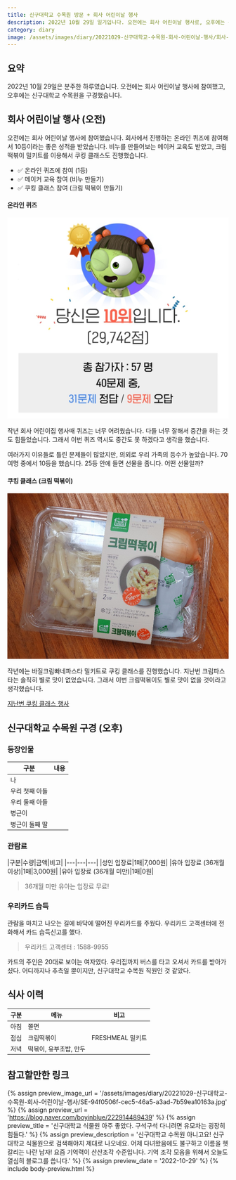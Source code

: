 ```yaml
---
title: 신구대학교 수목원 방문 + 회사 어린이날 행사
description: 2022년 10월 29일 일기입니다. 오전에는 회사 어린이날 행사로, 오후에는 신구대학교 수목원 구경으로 분주한 하루를 보냈습니다. 
category: diary
image: /assets/images/diary/20221029-신구대학교-수목원-회사-어린이날-행사/회사-어린이날-행사-퀴즈쇼-결과.jpg
---
```


요약
---
2022년 10월 29일은 분주한 하루였습니다. 
오전에는 회사 어린이날 행사에 참여했고, 
오후에는 신구대학교 수목원을 구경했습니다. 


회사 어린이날 행사 (오전)
---

오전에는 회사 어린이날 행사에 참여했습니다. 
회사에서 진행하는 온라인 퀴즈에 참여해서 10등이라는 좋은 성적을 받았습니다. 
비누를 만들어보는 메이커 교육도 받았고, 
크림 떡볶이 밀키트를 이용해서 쿠킹 클래스도 진행했습니다. 

- ✅ 온라인 퀴즈에 참여 (1등)
- ✅ 메이커 교육 참여 (비누 만들기)
- ✅ 쿠킹 클래스 참여 (크림 떡볶이 만들기)


#### 온라인 퀴즈

![](/assets/images/diary/20221029-신구대학교-수목원-회사-어린이날-행사/회사-어린이날-행사-퀴즈쇼-결과.jpg)

작년 회사 어린이집 행사때 퀴즈는 너무 어려웠습니다. 
다들 너무 잘해서 중간을 하는 것도 힘들었습니다. 
그래서 이번 퀴즈 역시도 중간도 못 하겠다고 생각을 했습니다. 


여러가지 이유들로 틀린 문제들이 많았지만, 의외로 우리 가족의 등수가 높았습니다. 
70여명 중에서 10등을 했습니다. 
25등 안에 들면 선물을 줍니다. 
어떤 선물일까? 


#### 쿠킹 클래스 (크림 떡볶이)

![](/assets/images/diary/20221029-%EC%8B%A0%EA%B5%AC%EB%8C%80%ED%95%99%EA%B5%90-%EC%88%98%EB%AA%A9%EC%9B%90-%ED%9A%8C%EC%82%AC-%EC%96%B4%EB%A6%B0%EC%9D%B4%EB%82%A0-%ED%96%89%EC%82%AC/20221029-%ED%94%84%EB%A0%88%EC%89%AC%EB%B0%80-%ED%81%AC%EB%A6%BC%EB%96%A1%EB%B3%B6%EC%9D%B4-%EB%B0%80%ED%82%A4%ED%8A%B8.jpg)


작년에는 바질크림빠네파스타 밀키트로 쿠킹 클래스를 진행했습니다. 
지난번 크림파스타는 솔직히 별로 맛이 없었습니다.
그래서 이번 크림떡볶이도 별로 맛이 없을 것이라고 생각했습니다. 


[지난번 쿠킹 클래스 행사](https://blog.naver.com/boyinblue/222546408305)


신구대학교 수목원 구경 (오후)
---


### 등장인물

|구분|내용|
|---|---|
|나|   |
|우리 첫째 아들|   |
|우리 둘째 아들|   |
|병근이|   |
|병근이 둘째 딸|   |


### 관람료

|구분|수량|금액|비고|
|---|---|---|
|성인 입장료|1매|7,000원|
|유아 입장료 (36개월 이상)|1매|3,000원|
|유아 입장료 (36개월 미만)|1매|0원|

>36개월 미만 유아는 입장료 무료! 


### 우리카드 습득

관람을 마치고 나오는 길에 바닥에 떨어진 우리카드를 주웠다. 
우리카드 고객센터에 전화해서 카드 습득신고를 했다. 

>우리카드 고객센터 : 1588-9955

카드의 주인은 20대로 보이는 여자였다. 
우리집까지 버스를 타고 오셔서 카드를 받아가셨다. 
어디까지나 추측일 뿐이지만, 신구대학교 수목원 직원인 것 같았다. 


식사 이력
---
|구분|메뉴|비고|
|---|---|---|
|아침|쫄면|   |
|점심|크림떡볶이|FRESHMEAL 밀키트|
|저녁|떡볶이, 유부초밥, 만두|   |


참고할만한 링크
---
{% assign preview_image_url = '/assets/images/diary/20221029-신구대학교-수목원-회사-어린이날-행사/SE-94f0506f-cec5-46a5-a3ad-7b59ea10163a.jpg' %}
{% assign preview_url = 'https://blog.naver.com/boyinblue/222914489439' %}
{% assign preview_title = '신구대학교 식물원 아주 좋았다. 구석구석 다니려면 유모차는 굉장히 힘들다.' %}
{% assign preview_description = '신구대학교 수목원 아니고요! 신구대학교 식물원으로 검색해야지 제대로 나오네요. 어제 다녀왔음에도 불구하고 이름을 헷갈리는 나란 남자! 요즘 기억력이 산산조각 수준입니다. 기억 조각 모음을 위해서 오늘도 열심히 블로그를 씁니다.' %}
{% assign preview_date = '2022-10-29' %}
{% include body-preview.html %}

